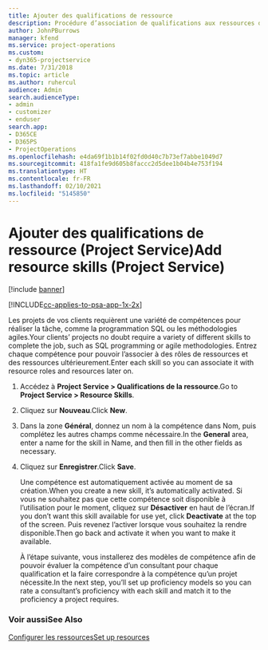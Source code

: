 ```yaml
---
title: Ajouter des qualifications de ressource
description: Procédure d’association de qualifications aux ressources dans Project Service
author: JohnPBurrows
manager: kfend
ms.service: project-operations
ms.custom:
- dyn365-projectservice
ms.date: 7/31/2018
ms.topic: article
ms.author: ruhercul
audience: Admin
search.audienceType:
- admin
- customizer
- enduser
search.app:
- D365CE
- D365PS
- ProjectOperations
ms.openlocfilehash: e4da69f1b1b14f02fd0d40c7b73ef7abbe1049d7
ms.sourcegitcommit: 418fa1fe9d605b8faccc2d5dee1b04b4e753f194
ms.translationtype: HT
ms.contentlocale: fr-FR
ms.lasthandoff: 02/10/2021
ms.locfileid: "5145850"
---
```

# <a name="add-resource-skills-project-service"></a><span data-ttu-id="03f3c-103">Ajouter des qualifications de ressource (Project Service)</span><span class="sxs-lookup"><span data-stu-id="03f3c-103">Add resource skills (Project Service)</span></span>

[!include [banner](../includes/psa-now-project-operations.md)]

[!INCLUDE[cc-applies-to-psa-app-1x-2x](../includes/cc-applies-to-psa-app-1x-2x.md)]

<span data-ttu-id="03f3c-104">Les projets de vos clients requièrent une variété de compétences pour réaliser la tâche, comme la programmation SQL ou les méthodologies agiles.</span><span class="sxs-lookup"><span data-stu-id="03f3c-104">Your clients’ projects no doubt require a variety of different skills to complete the job, such as SQL programming or agile methodologies.</span></span> <span data-ttu-id="03f3c-105">Entrez chaque compétence pour pouvoir l’associer à des rôles de ressources et des ressources ultérieurement.</span><span class="sxs-lookup"><span data-stu-id="03f3c-105">Enter each skill so you can associate it with resource roles and resources later on.</span></span>  
  
1. <span data-ttu-id="03f3c-106">Accédez à **Project Service > Qualifications de la ressource**.</span><span class="sxs-lookup"><span data-stu-id="03f3c-106">Go to **Project Service > Resource Skills**.</span></span>  
  
2. <span data-ttu-id="03f3c-107">Cliquez sur **Nouveau**.</span><span class="sxs-lookup"><span data-stu-id="03f3c-107">Click **New**.</span></span>  
  
3. <span data-ttu-id="03f3c-108">Dans la zone **Général**, donnez un nom à la compétence dans Nom, puis complétez les autres champs comme nécessaire.</span><span class="sxs-lookup"><span data-stu-id="03f3c-108">In the **General** area, enter a name for the skill in Name, and then fill in the other fields as necessary.</span></span>  
  
4. <span data-ttu-id="03f3c-109">Cliquez sur **Enregistrer**.</span><span class="sxs-lookup"><span data-stu-id="03f3c-109">Click **Save**.</span></span>  
  
   <span data-ttu-id="03f3c-110">Une compétence est automatiquement activée au moment de sa création.</span><span class="sxs-lookup"><span data-stu-id="03f3c-110">When you create a new skill, it’s automatically activated.</span></span> <span data-ttu-id="03f3c-111">Si vous ne souhaitez pas que cette compétence soit disponible à l’utilisation pour le moment, cliquez sur **Désactiver** en haut de l’écran.</span><span class="sxs-lookup"><span data-stu-id="03f3c-111">If you don’t want this skill available for use yet, click **Deactivate** at the top of the screen.</span></span> <span data-ttu-id="03f3c-112">Puis revenez l’activer lorsque vous souhaitez la rendre disponible.</span><span class="sxs-lookup"><span data-stu-id="03f3c-112">Then go back and activate it when you want to make it available.</span></span>  
  
   <span data-ttu-id="03f3c-113">À l’étape suivante, vous installerez des modèles de compétence afin de pouvoir évaluer la compétence d’un consultant pour chaque qualification et la faire correspondre à la compétence qu’un projet nécessite.</span><span class="sxs-lookup"><span data-stu-id="03f3c-113">In the next step, you’ll set up proficiency models so you can rate a consultant’s proficiency with each skill and match it to the proficiency a project requires.</span></span>  
  
### <a name="see-also"></a><span data-ttu-id="03f3c-114">Voir aussi</span><span class="sxs-lookup"><span data-stu-id="03f3c-114">See Also</span></span>  
 [<span data-ttu-id="03f3c-115">Configurer les ressources</span><span class="sxs-lookup"><span data-stu-id="03f3c-115">Set up resources</span></span>](../psa/set-up-resources.md)

